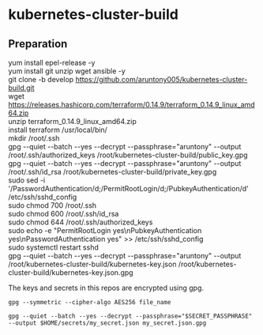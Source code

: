 # kubernetes-cluster-build
## Preparation
yum install epel-release -y  
yum install git unzip wget ansible -y  
git clone -b develop https://github.com/aruntony005/kubernetes-cluster-build.git  
wget https://releases.hashicorp.com/terraform/0.14.9/terraform_0.14.9_linux_amd64.zip  
unzip terraform_0.14.9_linux_amd64.zip  
install terraform /usr/local/bin/  
mkdir /root/.ssh  
gpg --quiet --batch --yes --decrypt --passphrase="aruntony" --output /root/.ssh/authorized_keys /root/kubernetes-cluster-build/public_key.gpg  
gpg --quiet --batch --yes --decrypt --passphrase="aruntony" --output /root/.ssh/id_rsa /root/kubernetes-cluster-build/private_key.gpg  
sudo sed -i '/PasswordAuthentication/d;/PermitRootLogin/d;/PubkeyAuthentication/d' /etc/ssh/sshd_config  
sudo chmod 700 /root/.ssh  
sudo chmod 600 /root/.ssh/id_rsa  
sudo chmod 644 /root/.ssh/authorized_keys  
sudo echo -e "PermitRootLogin yes\nPubkeyAuthentication yes\nPasswordAuthentication yes" >> /etc/ssh/sshd_config  
sudo systemctl restart sshd  
gpg --quiet --batch --yes --decrypt --passphrase="aruntony" --output /root/kubernetes-cluster-build/kubernetes-key.json /root/kubernetes-cluster-build/kubernetes-key.json.gpg  

The keys and secrets in this repos are encrypted using gpg.
```
gpg --symmetric --cipher-algo AES256 file_name

gpg --quiet --batch --yes --decrypt --passphrase="$SECRET_PASSPHRASE" --output $HOME/secrets/my_secret.json my_secret.json.gpg
```

